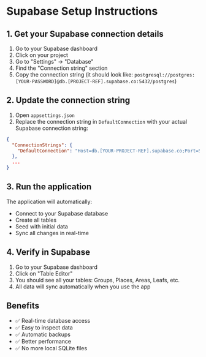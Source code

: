 # Supabase Setup Instructions

## 1. Get your Supabase connection details

1. Go to your Supabase dashboard
2. Click on your project
3. Go to "Settings" → "Database"
4. Find the "Connection string" section
5. Copy the connection string (it should look like: `postgresql://postgres:[YOUR-PASSWORD]@db.[PROJECT-REF].supabase.co:5432/postgres`)

## 2. Update the connection string

1. Open `appsettings.json`
2. Replace the connection string in `DefaultConnection` with your actual Supabase connection string:

```json
{
  "ConnectionStrings": {
    "DefaultConnection": "Host=db.[YOUR-PROJECT-REF].supabase.co;Port=5432;Database=postgres;Username=postgres;Password=[YOUR-PASSWORD]"
  },
  ...
}
```

## 3. Run the application

The application will automatically:
- Connect to your Supabase database
- Create all tables
- Seed with initial data
- Sync all changes in real-time

## 4. Verify in Supabase

1. Go to your Supabase dashboard
2. Click on "Table Editor"
3. You should see all your tables: Groups, Places, Areas, Leafs, etc.
4. All data will sync automatically when you use the app

## Benefits

- ✅ Real-time database access
- ✅ Easy to inspect data
- ✅ Automatic backups
- ✅ Better performance
- ✅ No more local SQLite files
